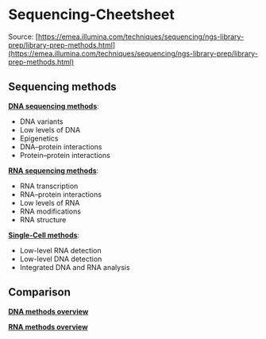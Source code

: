 # Sequencing-Cheetsheet
Source: [https://emea.illumina.com/techniques/sequencing/ngs-library-prep/library-prep-methods.html](https://emea.illumina.com/techniques/sequencing/ngs-library-prep/library-prep-methods.html)

## Sequencing methods

**[DNA sequencing methods](https://github.com/lemonbases/Sequencing-Cheetsheet/blob/master/for-all-you-seq-dna.pdf)**:

- DNA variants
- Low levels of DNA
- Epigenetics
- DNA–protein interactions
- Protein–protein interactions

**[RNA sequencing methods](https://github.com/lemonbases/Sequencing-Cheetsheet/blob/master/for-all-you-seq-rna.pdf)**:

- RNA transcription
- RNA–protein interactions
- Low levels of RNA
- RNA modifications
- RNA structure

**[Single-Cell methods](https://github.com/lemonbases/Sequencing-Cheetsheet/blob/master/for-all-you-seq-single-cell.pdf)**:

- Low-level RNA detection
- Low-level DNA detection
- Integrated DNA and RNA analysis

## Comparison

**[DNA methods overview](https://github.com/lemonbases/Sequencing-Cheetsheet/blob/master/dna-sequencing-methods-review-web.pdf)**

**[RNA methods overview](https://github.com/lemonbases/Sequencing-Cheetsheet/blob/master/rna-sequencing-methods-review-web.pdf)**
